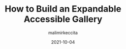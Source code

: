 ---
author: malimirkeccita
date: 2021-10-04
hidden: true
publisher: smashingmag
tags:
  - accessibility
  - html
  - css
target_url: https://www.smashingmagazine.com/2021/10/build-expandable-accessible-gallery/
title: How to Build an Expandable Accessible Gallery
---